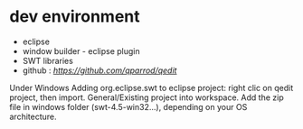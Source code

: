 dev environment
===============
* eclipse  
* window builder - eclipse plugin  
* SWT libraries  
* github : *https://github.com/qparrod/qedit*  


Under Windows
Adding org.eclipse.swt to eclipse project: right clic on qedit project, then import. General/Existing project into workspace.
Add the zip file in windows folder (swt-4.5-win32...), depending on your OS architecture.
